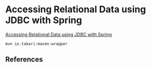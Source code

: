 # Accessing Relational Data using JDBC with Spring

[Accessing Relational Data using JDBC with Spring][1]

`mvn io.takari:maven:wrapper`

## References

[1]: https://spring.io/guides/gs/relational-data-access/